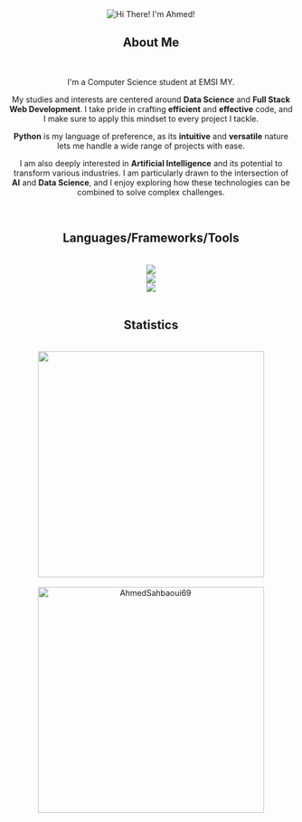<div align="center">
  
  <div align="center">
    <img src="https://readme-typing-svg.herokuapp.com?font=Honk&size=35&pause=1000&color=A52A2A&center=true&vCenter=true&random=false&width=700&height=70&lines=Hi+There!;I'm+Ahmed!" alt="Hi There! I'm Ahmed!" />
  </div>
  
  <h2>About Me</h2>
  
  <br/> 
  
  <p>I'm a Computer Science student at EMSI MY.</p>
  <p>My studies and interests are centered around <strong>Data Science</strong> and <strong>Full Stack Web Development</strong>. I take pride in crafting <strong>efficient</strong> and <strong>effective</strong> code, and I make sure to apply this mindset to every project I tackle.</p>
 <p><strong>Python</strong> is my language of preference, as its <strong>intuitive</strong> and <strong>versatile</strong> nature lets me handle a wide range of projects with ease.</p>
  <p>I am also deeply interested in <strong>Artificial Intelligence</strong> and its potential to transform various industries. I am particularly drawn to the intersection of <strong>AI</strong> and <strong>Data Science</strong>, and I enjoy exploring how these technologies can be combined to solve complex challenges.</p>
    <br/> 
</div>

<h2 align="center">Languages/Frameworks/Tools</h2>

<br/>

<div align="center">
    <img src="https://skillicons.dev/icons?i=cpp,python,django,flask,java,spring,react,javascript,typescript,html,css" /><br>
      <img src="https://skillicons.dev/icons?i=selenium,anaconda,vue,tailwind,bootstrap,sklearn,tensorflow,dart,flutter,androidstudio,idea"/><br>
    <img src="https://skillicons.dev/icons?i=vscode,php,dotnet,git,docker,bash,mysql,postgres,mongodb,nodejs,npm" /><br>
</div>

<br/>

<h2 align="center">Statistics</h2>

<br/>

<div align="center">
  <img width="400" src="https://github-readme-streak-stats.herokuapp.com/?user=AhmedSahbaoui69&theme=dark"/>
</br><br/>
  <img width="400" src="https://github-readme-stats.vercel.app/api/top-langs/?username=AhmedSahbaoui69&layout=compact&count_private=true&hide=HTML,CSS&theme=dark" alt="AhmedSahbaoui69" />

</br>

</div>
